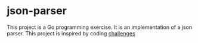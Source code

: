 # json-parser

This project is a Go programming exercise. It is an implementation of a json parser. This project is inspired by coding [challenges](https://codingchallenges.fyi/challenges/challenge-json-parser)


